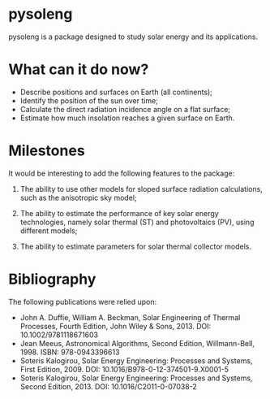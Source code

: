 # pysoleng

pysoleng is a package designed to study solar energy and its applications. 

# What can it do now?

- Describe positions and surfaces on Earth (all continents);
- Identify the position of the sun over time;
- Calculate the direct radiation incidence angle on a flat surface;
- Estimate how much insolation reaches a given surface on Earth.

# Milestones

It would be interesting to add the following features to the package:

1) The ability to use other models for sloped surface radiation calculations, such as the anisotropic sky model;

2) The ability to estimate the performance of key solar energy technologies, namely solar thermal (ST) and photovoltaics (PV), using different models;

3) The ability to estimate parameters for solar thermal collector models.

# Bibliography

The following publications were relied upon:

- John A. Duffie, William A. Beckman, Solar Engineering of Thermal Processes, Fourth Edition, John Wiley & Sons, 2013. DOI: 10.1002/9781118671603
- Jean Meeus, Astronomical Algorithms, Second Edition, Willmann-Bell, 1998. ISBN: 978-0943396613
- Soteris Kalogirou, Solar Energy Engineering: Processes and Systems, First Edition, 2009. DOI: 10.1016/B978-0-12-374501-9.X0001-5
- Soteris Kalogirou, Solar Energy Engineering: Processes and Systems, Second Edition, 2013. DOI: 10.1016/C2011-0-07038-2